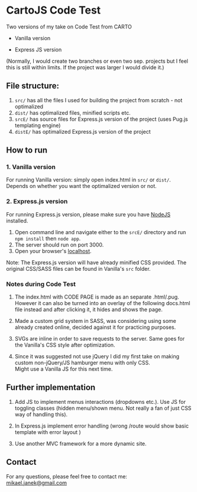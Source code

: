 # CartoJS Code Test
Two versions of my take on Code Test from CARTO
- Vanilla version

- Express JS version


(Normally, I would create two branches or even two sep. projects but I feel this is still within limits. If the project was larger I would divide it.)

## File structure:
1. `src/` has all the files I used for building the project from scratch - not optimalized
2. `dist/` has optimalized files, minified scripts etc.
3. `srcE/` has source files for Express.js version of the project (uses Pug.js templating engine)
4. `distE/` has optimalized Express.js version of the project

## How to run
###  1. Vanilla version
For running Vanilla version: simply open index.html in `src/` or `dist/`.
<br/>Depends on whether you want the optimalized version or not.

### 2. Express.js version 
For running Express.js version, please make sure you have [NodeJS](https://nodejs.org/) installed.
1. Open command line and navigate  either to the `srcE/` directory and run `npm install` then `node app`.<br/>
2. The server should run on port 3000.
3. Open your browser's [localhost](localhost:3000).

Note: The Express.js version will have already minified CSS provided. The original CSS/SASS files can be found in Vanilla's `src` folder.



### Notes during Code Test
1. The index.html with CODE PAGE is made as an separate .html/.pug.<br>
However it can also be turned into an overlay of the following docs.html file instead and after clicking it, it hides and shows the page.

2. Made a custom grid system in SASS, was considering using some already created online, decided against it for practicing purposes.

3. SVGs are inline in order to save requests to the server. Same goes for the Vanilla's CSS style after optimization.<br>

4. Since it was suggested not use jQuery I did my first take on making custom non-jQuery/JS hamburger menu with only CSS.
<br>Might use a Vanilla JS for this next time.


## Further implementation
1. Add JS to implement menus interactions (dropdowns etc.). Use JS for toggling classes (hidden menu/shown menu. Not really a fan of just CSS way of handling this).

2. In Express.js implement error handling (wrong /route would show basic template with error layout ) 

3. Use another MVC framework for a more dynamic site.

## Contact
For any questions, please feel free to contact me:<br />
<a href="mailto:mikael.janek@gmail.com">mikael.janek@gmail.com</a>
